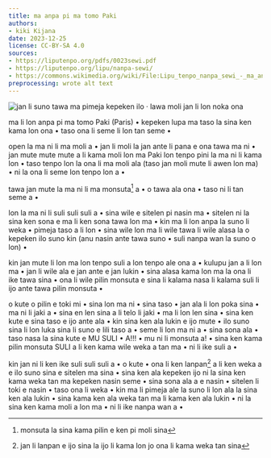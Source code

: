 ```yaml
---
title: ma anpa pi ma tomo Paki
authors:
- kiki Kijana
date: 2023-12-25
license: CC-BY-SA 4.0
sources:
- https://liputenpo.org/pdfs/0023sewi.pdf
- https://liputenpo.org/lipu/nanpa-sewi/
- https://commons.wikimedia.org/wiki/File:Lipu_tenpo_nanpa_sewi_-_ma_anpa_pi_ma_tomo_Paki.png
preprocessing: wrote alt text
---
```


![jan li suno tawa ma pimeja kepeken ilo · lawa moli jan li lon noka ona](https://upload.wikimedia.org/wikipedia/commons/1/12/Lipu_tenpo_nanpa_sewi_-_ma_anpa_pi_ma_tomo_Paki.png)

ma li lon anpa pi ma tomo Paki (Paris) • kepeken lupa ma taso la sina ken kama lon ona • taso ona li seme li lon tan seme •

open la ma ni li ma moli a • jan li moli la jan ante li pana e ona tawa ma ni • jan mute mute mute a li kama moli lon ma Paki lon tenpo pini la ma ni li kama lon • taso tenpo lon la ona li ma moli ala (taso jan moli mute li awen lon ma) • ni la ona li seme lon tenpo lon a •

tawa jan mute la ma ni li ma monsuta[^1] a • o tawa ala ona • taso ni li tan seme a •

lon la ma ni li suli suli suli a • sina wile e sitelen pi nasin ma • sitelen ni la sina ken sona e ma li ken sona tawa lon ma • kin ma li lon anpa la suno li weka • pimeja taso a li lon • sina wile lon ma li wile tawa li wile alasa la o kepeken ilo suno kin (anu nasin ante tawa suno • suli nanpa wan la suno o lon) •

kin jan mute li lon ma lon tenpo suli a lon tenpo ale ona a • kulupu jan a li lon ma • jan li wile ala e jan ante e jan lukin • sina alasa kama lon ma la ona li ike tawa sina • ona li wile pilin monsuta e sina li kalama nasa li kalama suli li ijo ante tawa pilin monsuta •

o kute o pilin e toki mi • sina lon ma ni • sina taso • jan ala li lon poka sina • ma ni li jaki a • sina en len sina a li telo li jaki • ma li lon len sina • sina ken kute e sina taso e ijo ante ala • kin sina ken ala lukin e ijo mute • ilo suno sina li lon luka sina li suno e lili taso a • seme li lon ma ni a • sina sona ala • taso nasa la sina kute e MU SULI • A!!! • mu ni li monsuta a! • sina ken kama pilin monsuta SULI a li ken kama wile weka a tan ma • ni li ike suli a •

kin jan ni li ken ike suli suli suli a • o kute • ona li ken lanpan[^2] a li ken weka a e ilo suno sina e sitelen ma sina • sina ken ala kepeken ijo ni la sina ken kama weka tan ma kepeken nasin seme • sina sona ala a e nasin • sitelen li toki e nasin • taso ona li weka • kin ma li pimeja ale la suno li lon ala la sina ken ala lukin • sina kama ken ala weka tan ma li kama ken ala lukin • ni la sina ken kama moli a lon ma • ni li ike nanpa wan a •

[^1]: monsuta la sina kama pilin e ken pi moli sina
[^2]: jan li lanpan e ijo sina la ijo li kama lon jo ona li kama weka tan sina